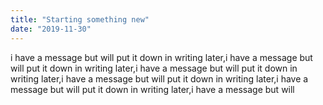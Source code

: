```yaml
---
title: "Starting something new"
date: "2019-11-30"
---
```


i have a message but will put it down in writing later,i have a message but will put it down in writing later,i have a message but will put it down in writing later,i have a message but will put it down in writing later,i have a message but will put it down in writing later,i have a message but will
